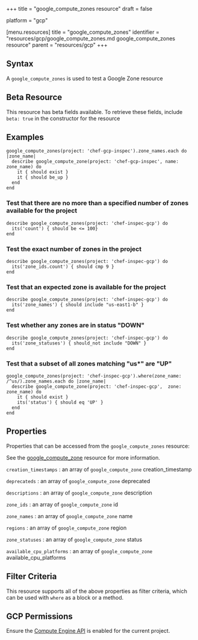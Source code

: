 +++
title = "google_compute_zones resource"
draft = false

platform = "gcp"

[menu.resources]
    title = "google_compute_zones"
    identifier = "resources/gcp/google_compute_zones.md google_compute_zones resource"
    parent = "resources/gcp"
+++

## Syntax

A `google_compute_zones` is used to test a Google Zone resource

## Beta Resource

This resource has beta fields available. To retrieve these fields, include `beta: true` in the constructor for the resource

## Examples

```
google_compute_zones(project: 'chef-gcp-inspec').zone_names.each do |zone_name|
  describe google_compute_zone(project: 'chef-gcp-inspec', name: zone_name) do
    it { should exist }
    it { should be_up }
  end
end
```

### Test that there are no more than a specified number of zones available for the project

    describe google_compute_zones(project: 'chef-inspec-gcp') do
      its('count') { should be <= 100}
    end

### Test the exact number of zones in the project

    describe google_compute_zones(project: 'chef-inspec-gcp') do
      its('zone_ids.count') { should cmp 9 }
    end

### Test that an expected zone is available for the project

    describe google_compute_zones(project: 'chef-inspec-gcp') do
      its('zone_names') { should include "us-east1-b" }
    end

### Test whether any zones are in status "DOWN"

    describe google_compute_zones(project: 'chef-inspec-gcp') do
      its('zone_statuses') { should_not include "DOWN" }
    end

### Test that a subset of all zones matching "us\*" are "UP"

    google_compute_zones(project: 'chef-inspec-gcp').where(zone_name: /^us/).zone_names.each do |zone_name|
      describe google_compute_zone(project: 'chef-inspec-gcp',  zone: zone_name) do
        it { should exist }
        its('status') { should eq 'UP' }
      end
    end

## Properties

Properties that can be accessed from the `google_compute_zones` resource:

See the [google_compute_zone](/resources/google_compute_zone/#properties) resource for more information.

`creation_timestamps`
: an array of `google_compute_zone` creation_timestamp

`deprecateds`
: an array of `google_compute_zone` deprecated

`descriptions`
: an array of `google_compute_zone` description

`zone_ids`
: an array of `google_compute_zone` id

`zone_names`
: an array of `google_compute_zone` name

`regions`
: an array of `google_compute_zone` region

`zone_statuses`
: an array of `google_compute_zone` status

`available_cpu_platforms`
: an array of `google_compute_zone` available_cpu_platforms

## Filter Criteria

This resource supports all of the above properties as filter criteria, which can be used
with `where` as a block or a method.

## GCP Permissions

Ensure the [Compute Engine API](https://console.cloud.google.com/apis/library/compute.googleapis.com/) is enabled for the current project.
